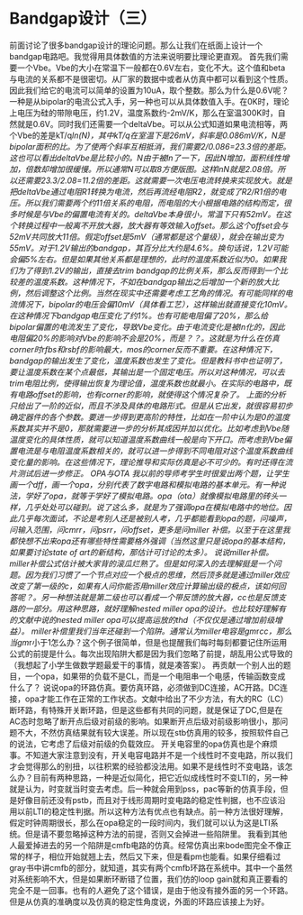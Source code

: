 # Bandgap设计（三）
前面讨论了很多bandgap设计的理论问题。那么让我们在纸面上设计一个bandgap电路吧。我觉得用具体数值的方法来说明要比理论更直观。
首先我们需要一个Vbe。Vbe的大小在常温下一般都在0.6V左右，变化不大。这个值和beta与电流的关系都不是很密切。从厂家的数据中或者从仿真中都可以看到这个性质。因此我们给它的电流可以简单的设置为10uA，取个整数。那么为什么是0.6V呢？一种是从bipolar的电流公式入手，另一种也可以从具体数值入手。在0K时，理论上电压为硅的带隙电压，约1.2V，温度系数约-2mV/K，那么在室温300K时，自然就是0.6V。同时我们还需要一个deltaVbe。可以从公式知道如果电流相等，两个Vbe的差是kT/q*ln(N)，其中kT/q在室温下是26mV，斜率是0.086mV/K，N是bipolar面积的比。为了使两个斜率互相抵消，我们需要2/0.086=23.3倍的差距。这也可以看出deltaVbe是比较小的。N由于被ln了一下，因此N增加，面积线性增加，倍数却增加很缓慢。所以通常N可以取8方便版图。这样lnN就是2.08倍。所以还需要23.3/2.08=11.2倍的差距。这就需要一次电压电流转换来实现放大。就是把deltaVbe通过电阻R1转换为电流，然后再流经电阻R2，就变成了R2/R1倍的电压。所以我们需要两个约11倍关系的电阻，而电阻的大小根据电路的结构而定，很多时候是与Vbe的偏置电流有关的。deltaVbe本身很小，常温下只有52mV。在这个转换过程中一般离不开放大器，放大器有等效输入offset。那么这个offset会与52mV共同放大11倍。假定offset是5mV（通常都是这个量级），就会在输出变为55mV。对于1.2V输出的bandgap，其百分比大约是4.6%。换句话说，1.2V可能会偏5%左右。但是如果其他关系都是理想的，此时的温度系数近似为0。如果我们为了得到1.2V的输出，直接去trim bandgap的比例关系，那么反而得到一个比较差的温度系数。这种情况下，不如在bandgap输出之后增加一个新的放大比例，然后调整这个比例。当然在现实中还需要考虑工艺角的情况。有可能同样的电流情况下，bipolar的电压会偏10mV（具体看工艺），这样输出就直接变化10mV。在这种情况下bandgap电压变化了约1%。也有可能电阻偏了20%，那么给bipolar偏置的电流发生了变化，导致Vbe变化。由于电流变化是被ln化的，因此电阻偏20%的影响对Vbe的影响不会是20%，而是？？。这就是为什么在仿真corner时rfbs和rsbf的影响最大，mos的corner反而不重要。在这种情况下，bandgap的输出发生了变化，温度系数也发生了变化。但是教科书中也证明了，要让温度系数在某个点最低，其输出是一个固定电压。所以对这种情况，可以去trim电阻比例，使得输出恢复为理论值，温度系数也就最小。在实际的电路中，既有电路offset的影响，也有corner的影响，就使得这个情况复杂了。
上面的分析只给出了一阶的近似，而且不涉及具体的电路形式。但是从它出发，就很容易初步确定器件的各个参数。要进一步得到更高阶的特性，比如在一阶中认为是0的温度系数其实并不是0，那就需要进一步的分析其成因并加以优化。比如考虑到Vbe随温度变化的具体性质，就可以知道温度系数曲线一般是向下开口。而考虑到Vbe偏置电流是与电阻温度系数相关的，就可以进一步得到不同电阻对这个温度系数曲线变化量的影响。在这些情况下，理论推导和实际仿真是必不可少的。有时还得在流片测试后进一步修正。
OPA与OTA
我以前的导师考学生时很爱出两个题，让学生画一个dff，画一个opa，分别代表了数字电路和模拟电路的基本单元。有一种说法，学好了opa，就等于学好了模拟电路。opa（ota）就像模拟电路里的砖头一样，几乎处处可以碰到。说了这么多，就是为了强调opa在模拟电路中的地位。因此几乎每次面试，不论是考别人还是被别人考，几乎都能看到opa的题，问噪声，问输入范围，问cmrr，问psrr，问offset，更多是问miller 补偿。以至于在这里我都快想不出来opa还有哪些特性需要格外强调（当然这里只是说opa的基本结构，如果要讨论state of art的新结构，那估计可讨论的太多）。
说说miller补偿。miller补偿公式估计被大家背的滚瓜烂熟了。但是如何深入的去理解挺是一个问题。因为我们习惯了一个节点对应一个极点的思维，然后顶多就是通过miller效应改变了第一级的c，如果有人问你能否用miller效应计算输出级的极点，该如何回答呢？。另一种想法就是第二级也可以看成一个带反馈的放大器，cc也是反馈支路的一部分。用这种思路，就好理解nested miller opa的设计。也比较好理解有的文献中说的nested miller opa可以提高运放的thd（不仅仅是通过增加前级增益）。
miller补偿里我们当年还碰到一个陷阱。通常认为miller电容是gm*r*cc，那么当gm*r小于1怎么办？这个例子很简单，但是也提醒我们每时每刻都要记住所运用公式的前提是什么。每次出现陷阱大都是因为我们忽略了前提，胡乱用公式导致的（我想起了小学生做数学题最爱干的事情，就是凑答案）。
再贡献一个别人出的题目，一个opa，如果带的负载不是CL，而是一个电阻串一个电感，传输函数变成什么了？
说说opa的环路仿真。要仿真环路，必须做到DC连接，AC开路。DC连接，opa才能工作在正常的工作状态。文献中给出了不少方法，有大的RC（LC）断环路，有特殊开关断环路，但是这些都有共同的问题，就是保证了DC,但是在AC态时忽略了断开点后级对前级的影响。如果断开点后级对前级影响很小，那问题不大，不然仿真结果就有较大误差。所以现在stb仿真用的较多，按照软件自己的说法，它考虑了后级对前级的负载效应。
开关电容里的opa仿真也是个麻烦事。不知道大家注意到没有，开关电容电路并不是一个线性时不变电路，所以我们才会觉得那么的别扭，以往积累的经验都没法用。如果不是线性时不变电路，该怎么办？目前有两种思路，一种是近似简化，把它近似成线性时不变LTI的，另一种就是认为，时变就当时变去考虑。后一种就会用到pss，pac等新的仿真手段，但是好像目前还没有pstb，而且对于线形周期时变电路的稳定性判据，也不应该沿用以前LTI的稳定性判据。所以这种方法有优点也有缺点。前一种方法很好理解，假定时钟周期很长，那么在opa稳定的一段时间内，我们就可以认为这是LTI系统。但是请不要忽略掉这种方法的前提，否则又会掉进一些陷阱里。
我看到其他人最爱掉进去的另一个陷阱是cmfb电路的仿真。经常仿真出来bode图完全不像正常的样子，相位开始就翘上去，然后又下来，但是看pm也能看。如果仔细看过gray书中讲cmfb的部分，就知道，其实有两个cmfb环路在系统中。其中一个虽然对系统影响不大，但是如果断环断错了位置，我们仿的loop gain就和真正要看的完全不是一回事。也有的人避免了这个错误，是由于他没有接外面的另一个环路。但是从仿真的准确度以及仿真的稳定性角度说，外面的环路应该接上为好。
 

